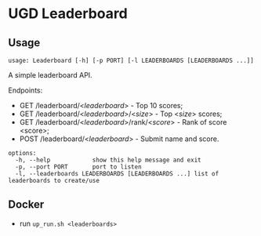 # UGD Leaderboard

## Usage

```
usage: Leaderboard [-h] [-p PORT] [-l LEADERBOARDS [LEADERBOARDS ...]]
```

A simple leaderboard API.

Endpoints:
 - GET /leaderboard/\<*leaderboard*\> - Top 10 scores;
 - GET /leaderboard/\<*leaderboard*\>/\<*size*\> - Top \<*size*\> scores;
 - GET /leaderboard/\<*leaderboard*\>/rank/\<*score*\> - Rank of score \<score\>;
 - POST /leaderboard/\<*leaderboard*\> - Submit name and score.

```
options:
  -h, --help            show this help message and exit
  -p, --port PORT       port to listen
  -l, --leaderboards LEADERBOARDS [LEADERBOARDS ...] list of leaderboards to create/use
```
## Docker
 - run `up_run.sh <leaderboards>`  
